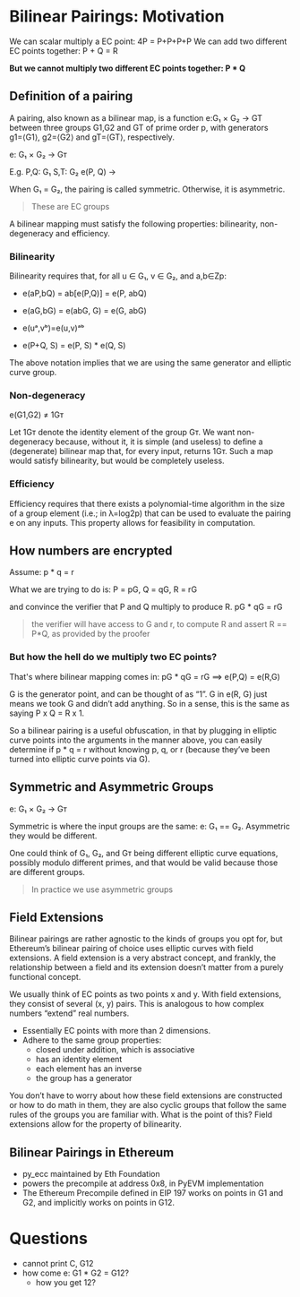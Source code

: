 # Bilinear Pairings: Motivation

We can scalar multiply a EC point: 4P = P+P+P+P
We can add two different EC points together: P + Q = R

**But we cannot multiply two different EC points together: P * Q**

## Definition of a pairing

A pairing, also known as a bilinear map, is a function e:G₁ × G₂ → GT between three groups G1,G2 and GT of prime order p, with generators g1=⟨G1⟩, g2=⟨G2⟩ and gT=⟨GT⟩, respectively.

e: G₁ × G₂ → Gᴛ

E.g.
    P,Q: G₁
    S,T: G₂
    e(P, Q) -> 


When G₁ = G₂, the pairing is called symmetric. Otherwise, it is asymmetric. 
> These are EC groups

A bilinear mapping must satisfy the following properties: bilinearity, non-degeneracy and efficiency.

### Bilinearity

Bilinearity requires that, for all u ∈ G₁, v ∈ G₂, and a,b∈Zp:

- e(aP,bQ) = ab[e(P,Q)] = e(P, abQ)
- e(aG,bG) = e(abG, G) = e(G, abG)
- e(uᵃ,vᵇ)=e(u,v)ᵃᵇ

- e(P+Q, S) = e(P, S) * e(Q, S)

The above notation implies that we are using the same generator and elliptic curve group.

### Non-degeneracy

e(G1,G2) ≠ 1Gᴛ

Let 1Gᴛ denote the identity element of the group Gᴛ.
We want non-degeneracy because, without it, it is simple (and useless) to define a (degenerate) bilinear map that, for every input, returns 1Gᴛ. 
Such a map would satisfy bilinearity, but would be completely useless.

### Efficiency

Efficiency requires that there exists a polynomial-time algorithm in the size of a group element (i.e.; in λ=log2p) that can be used to evaluate the pairing e on any inputs.
This property allows for feasibility in computation.

## How numbers are encrypted

Assume: p * q = r

What we are trying to do is:
    P = pG,
    Q = qG,
    R = rG

and convince the verifier that P and Q multiply to produce R.
    pG * qG = rG

> the verifier will have access to G and r, to compute R and assert R == P*Q, as provided by the proofer

### But how the hell do we multiply two EC points?

That's where bilinear mapping comes in:
    pG * qG = rG ==>  e(P,Q) = e(R,G)

 G is the generator point, and can be thought of as “1”.
 G in e(R, G) just means we took G and didn’t add anything.
 So in a sense, this is the same as saying P x Q = R x 1.

So a bilinear pairing is a useful obfuscation, in that by plugging in elliptic curve points into the arguments in the manner above,
you can easily determine if p * q = r without knowing p, q, or r (because they’ve been turned into elliptic curve points via G).

## Symmetric and Asymmetric Groups

e: G₁ × G₂ → Gᴛ

Symmetric is where the input groups are the same: e: G₁ == G₂. Asymmetric they would be different.

One could think of G₁, G₂, and Gᴛ being different elliptic curve equations, possibly modulo different primes, and that would be valid because those are different groups.
> In practice we use asymmetric groups

## Field Extensions

Bilinear pairings are rather agnostic to the kinds of groups you opt for, but Ethereum’s bilinear pairing of choice uses elliptic curves with field extensions.
A field extension is a very abstract concept, and frankly, the relationship between a field and its extension doesn’t matter from a purely functional concept.

We usually think of EC points as two points x and y. With field extensions, they consist of several (x, y) pairs. This is analogous to how complex numbers “extend” real numbers.

- Essentially EC points with more than 2 dimensions.
- Adhere to the same group properties:
  - closed under addition, which is associative
  - has an identity element
  - each element has an inverse
  - the group has a generator

You don’t have to worry about how these field extensions are constructed or how to do math in them, they are also cyclic groups that follow the same rules of the groups you are familiar with.
What is the point of this? Field extensions allow for the property of bilinearity.

## Bilinear Pairings in Ethereum

- py_ecc maintained by Eth Foundation
- powers the precompile at address 0x8, in PyEVM implementation
- The Ethereum Precompile defined in EIP 197 works on points in G1 and G2, and implicitly works on points in G12.


# Questions

- cannot print C, G12
- how come e: G1 * G2 = G12?
    - how you get 12?

